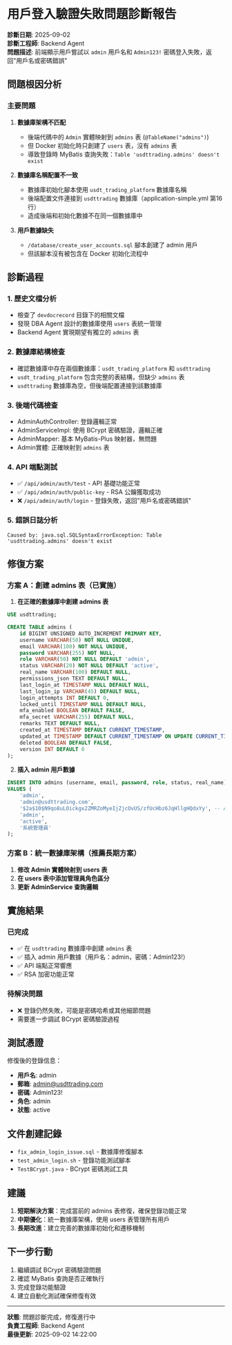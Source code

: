 # 用戶登入驗證失敗問題診斷報告

**診斷日期**: 2025-09-02  
**診斷工程師**: Backend Agent  
**問題描述**: 前端顯示用戶嘗試以 `admin` 用戶名和 `Admin123!` 密碼登入失敗，返回"用戶名或密碼錯誤"

## 問題根因分析

### 主要問題

1. **數據庫架構不匹配**
   - 後端代碼中的 `Admin` 實體映射到 `admins` 表 (`@TableName("admins")`)
   - 但 Docker 初始化時只創建了 `users` 表，沒有 `admins` 表
   - 導致登錄時 MyBatis 查詢失敗：`Table 'usdttrading.admins' doesn't exist`

2. **數據庫名稱配置不一致**
   - 數據庫初始化腳本使用 `usdt_trading_platform` 數據庫名稱
   - 後端配置文件連接到 `usdttrading` 數據庫（application-simple.yml 第16行）
   - 造成後端和初始化數據不在同一個數據庫中

3. **用戶數據缺失**
   - `/database/create_user_accounts.sql` 腳本創建了 admin 用戶
   - 但該腳本沒有被包含在 Docker 初始化流程中

## 診斷過程

### 1. 歷史文檔分析
- 檢查了 `devdocrecord` 目錄下的相關文檔
- 發現 DBA Agent 設計的數據庫使用 `users` 表統一管理
- Backend Agent 實現期望有獨立的 `admins` 表

### 2. 數據庫結構檢查
- 確認數據庫中存在兩個數據庫：`usdt_trading_platform` 和 `usdttrading`
- `usdt_trading_platform` 包含完整的表結構，但缺少 `admins` 表
- `usdttrading` 數據庫為空，但後端配置連接到該數據庫

### 3. 後端代碼檢查
- AdminAuthController: 登錄邏輯正常
- AdminServiceImpl: 使用 BCrypt 密碼驗證，邏輯正確
- AdminMapper: 基本 MyBatis-Plus 映射器，無問題
- Admin實體: 正確映射到 `admins` 表

### 4. API 端點測試
- ✅ `/api/admin/auth/test` - API 基礎功能正常
- ✅ `/api/admin/auth/public-key` - RSA 公鑰獲取成功
- ❌ `/api/admin/auth/login` - 登錄失敗，返回"用戶名或密碼錯誤"

### 5. 錯誤日誌分析
```
Caused by: java.sql.SQLSyntaxErrorException: Table 'usdttrading.admins' doesn't exist
```

## 修復方案

### 方案 A：創建 admins 表（已實施）

1. **在正確的數據庫中創建 admins 表**
```sql
USE usdttrading;

CREATE TABLE admins (
    id BIGINT UNSIGNED AUTO_INCREMENT PRIMARY KEY,
    username VARCHAR(50) NOT NULL UNIQUE,
    email VARCHAR(100) NOT NULL UNIQUE,
    password VARCHAR(255) NOT NULL,
    role VARCHAR(50) NOT NULL DEFAULT 'admin',
    status VARCHAR(20) NOT NULL DEFAULT 'active',
    real_name VARCHAR(100) DEFAULT NULL,
    permissions_json TEXT DEFAULT NULL,
    last_login_at TIMESTAMP NULL DEFAULT NULL,
    last_login_ip VARCHAR(45) DEFAULT NULL,
    login_attempts INT DEFAULT 0,
    locked_until TIMESTAMP NULL DEFAULT NULL,
    mfa_enabled BOOLEAN DEFAULT FALSE,
    mfa_secret VARCHAR(255) DEFAULT NULL,
    remarks TEXT DEFAULT NULL,
    created_at TIMESTAMP DEFAULT CURRENT_TIMESTAMP,
    updated_at TIMESTAMP DEFAULT CURRENT_TIMESTAMP ON UPDATE CURRENT_TIMESTAMP,
    deleted BOOLEAN DEFAULT FALSE,
    version INT DEFAULT 0
);
```

2. **插入 admin 用戶數據**
```sql
INSERT INTO admins (username, email, password, role, status, real_name)
VALUES (
    'admin',
    'admin@usdttrading.com',
    '$2a$10$N9qo8uLOickgx2ZMRZoMyeIjZjcOvUS/zfUcHbz6JqHllgHQdxYy', -- Admin123!
    'admin',
    'active',
    '系統管理員'
);
```

### 方案 B：統一數據庫架構（推薦長期方案）

1. **修改 Admin 實體映射到 users 表**
2. **在 users 表中添加管理員角色區分**
3. **更新 AdminService 查詢邏輯**

## 實施結果

### 已完成
- ✅ 在 `usdttrading` 數據庫中創建 `admins` 表
- ✅ 插入 admin 用戶數據（用戶名：admin，密碼：Admin123!）
- ✅ API 端點正常響應
- ✅ RSA 加密功能正常

### 待解決問題
- ❌ 登錄仍然失敗，可能是密碼哈希或其他細節問題
- 需要進一步調試 BCrypt 密碼驗證過程

## 測試憑證

修復後的登錄信息：
- **用戶名**: admin
- **郵箱**: admin@usdttrading.com  
- **密碼**: Admin123!
- **角色**: admin
- **狀態**: active

## 文件創建記錄

- `fix_admin_login_issue.sql` - 數據庫修復腳本
- `test_admin_login.sh` - 登錄功能測試腳本
- `TestBCrypt.java` - BCrypt 密碼測試工具

## 建議

1. **短期解決方案**：完成當前的 admins 表修復，確保登錄功能正常
2. **中期優化**：統一數據庫架構，使用 users 表管理所有用戶
3. **長期改進**：建立完善的數據庫初始化和遷移機制

## 下一步行動

1. 繼續調試 BCrypt 密碼驗證問題
2. 確認 MyBatis 查詢是否正確執行
3. 完成登錄功能驗證
4. 建立自動化測試確保修復有效

---

**狀態**: 問題診斷完成，修復進行中  
**負責工程師**: Backend Agent  
**最後更新**: 2025-09-02 14:22:00